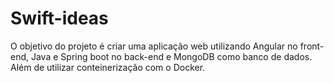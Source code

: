 # Swift-ideas

O objetivo do projeto é criar uma aplicação web utilizando Angular no front-end, Java e Spring boot no back-end e MongoDB como banco de dados. Além de utilizar conteinerização com o Docker. 
